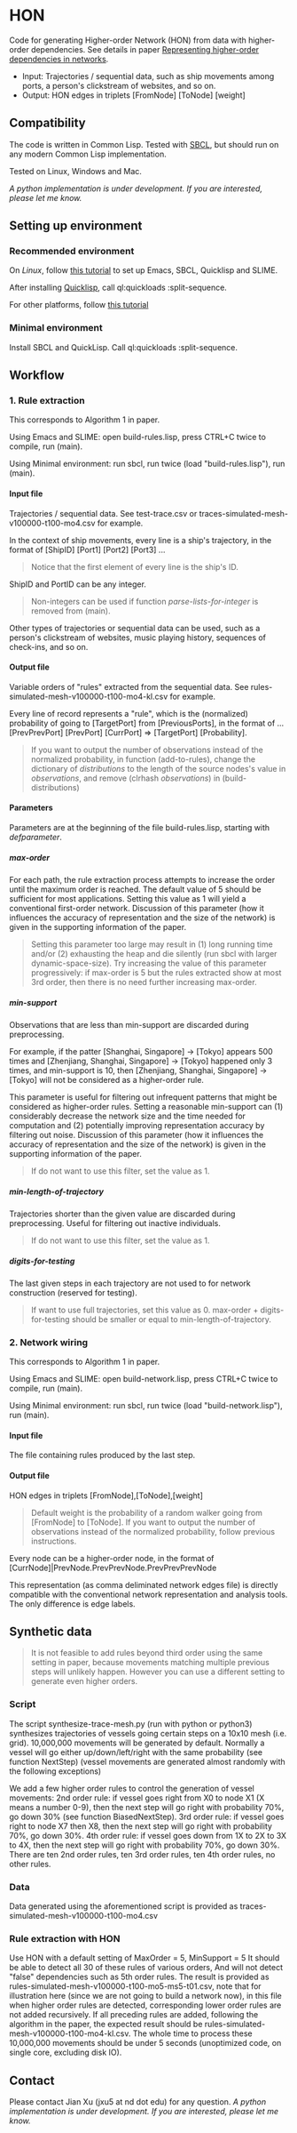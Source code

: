 # HON
Code for generating Higher-order Network (HON) from data with higher-order dependencies.
See details in paper [Representing higher-order dependencies in networks](http://advances.sciencemag.org/content/2/5/e1600028).
* Input: Trajectories / sequential data, such as ship movements among ports, a person's clickstream of websites, and so on.
* Output: HON edges in triplets [FromNode] [ToNode] [weight]

## Compatibility
The code is written in Common Lisp. Tested with [SBCL](http://www.sbcl.org/), but should run on any modern Common Lisp implementation.

Tested on Linux, Windows and Mac.

_A python implementation is under development. If you are interested, please let me know._

## Setting up environment
### Recommended environment
On *Linux*, follow [this tutorial](http://www.jonathanfischer.net/modern-common-lisp-on-linux/) to set up Emacs, SBCL, Quicklisp and SLIME.

After installing [Quicklisp](http://www.quicklisp.org/), call ql:quickloads :split-sequence.

For other platforms, follow [this tutorial](http://cliki.net/Getting+Started)

### Minimal environment
Install SBCL and QuickLisp. Call ql:quickloads :split-sequence.

## Workflow
### 1. Rule extraction

This corresponds to Algorithm 1 in paper.

Using Emacs and SLIME: open build-rules.lisp, press CTRL+C twice to compile, run (main).

Using Minimal environment: run sbcl, run twice (load "build-rules.lisp"), run (main).

#### Input file
Trajectories / sequential data. See test-trace.csv or traces-simulated-mesh-v100000-t100-mo4.csv for example.

In the context of ship movements, every line is a ship's trajectory, in the format of [ShipID] [Port1] [Port2] [Port3] ... 
> Notice that the first element of every line is the ship's ID.

ShipID and PortID can be any integer. 
> Non-integers can be used if function _parse-lists-for-integer_ is removed from (main).

Other types of trajectories or sequential data can be used, such as a person's clickstream of websites, music playing history, sequences of check-ins, and so on.

#### Output file
Variable orders of "rules" extracted from the sequential data. See rules-simulated-mesh-v100000-t100-mo4-kl.csv for example.

Every line of record represents a "rule", which is the (normalized) probability of going to [TargetPort] from [PreviousPorts], in the format of ... [PrevPrevPort] [PrevPort] [CurrPort] => [TargetPort] [Probability]. 
> If you want to output the number of observations instead of the normalized probability, in function (add-to-rules), change the dictionary of *distributions* to the length of the source nodes's value in *observations*, and remove (clrhash *observations*) in (build-distributions)

#### Parameters
Parameters are at the beginning of the file build-rules.lisp, starting with *defparameter*.

##### max-order
For each path, the rule extraction process attempts to increase the order until the maximum order is reached. The default value of 5 should be sufficient for most applications. Setting this value as 1 will yield a conventional first-order network. Discussion of this parameter (how it influences the accuracy of representation and the size of the network) is given in the supporting information of the paper.

> Setting this parameter too large may result in (1) long running time and/or (2) exhausting the heap and die silently (run sbcl with larger dynamic-space-size). Try increasing the value of this parameter progressively: if max-order is 5 but the rules extracted show at most 3rd order, then there is no need further increasing max-order.

##### min-support
Observations that are less than min-support are discarded during preprocessing. 

For example, if the patter [Shanghai, Singapore] -> [Tokyo] appears 500 times and [Zhenjiang, Shanghai, Singapore] -> [Tokyo] happened only 3 times, and min-support is 10, then [Zhenjiang, Shanghai, Singapore] -> [Tokyo] will not be considered as a higher-order rule.

This parameter is useful for filtering out infrequent patterns that might be considered as higher-order rules. Setting a reasonable min-support can (1) considerably decrease the network size and the time needed for computation and (2) potentially improving representation accuracy by filtering out noise. Discussion of this parameter (how it influences the accuracy of representation and the size of the network) is given in the supporting information of the paper. 

>If do not want to use this filter, set the value as 1.

##### min-length-of-trajectory
Trajectories shorter than the given value are discarded during preprocessing. Useful for filtering out inactive individuals.
> If do not want to use this filter, set the value as 1.

##### digits-for-testing
The last given steps in each trajectory are not used to for network construction (reserved for testing). 
> If want to use full trajectories, set this value as 0.
> max-order + digits-for-testing should be smaller or equal to min-length-of-trajectory.

### 2. Network wiring

This corresponds to Algorithm 1 in paper.

Using Emacs and SLIME: open build-network.lisp, press CTRL+C twice to compile, run (main).

Using Minimal environment: run sbcl, run twice (load "build-network.lisp"), run (main).

#### Input file
The file containing rules produced by the last step.

#### Output file
HON edges in triplets [FromNode],[ToNode],[weight]
> Default weight is the probability of a random walker going from [FromNode] to [ToNode]. If you want to output the number of observations instead of the normalized probability, follow previous instructions.

Every node can be a higher-order node, in the format of [CurrNode]|PrevNode.PrevPrevNode.PrevPrevPrevNode

This representation (as comma deliminated network edges file) is directly compatible with the conventional network representation and analysis tools. The only difference is edge labels.

## Synthetic data
> It is not feasible to add rules beyond third order using the same setting in paper, because movements matching multiple previous steps will unlikely happen. However you can use a different setting to generate even higher orders.

### Script
The script synthesize-trace-mesh.py (run with python or python3) synthesizes trajectories of vessels going certain steps on a 10x10 mesh (i.e. grid).
10,000,000 movements will be generated by default.
Normally a vessel will go either up/down/left/right with the same probability (see function NextStep)
(vessel movements are generated almost randomly with the following exceptions)

We add a few higher order rules to control the generation of vessel movements:
2nd order rule: if vessel goes right from X0 to node X1 (X means a number 0-9),
then the next step will go right with probability 70%, go down 30% (see function BiasedNextStep).
3rd order rule: if vessel goes right to node X7 then X8, then the next step will go right with probability 70%, go down 30%.
4th order rule: if vessel goes down from 1X to 2X to 3X to 4X,
then the next step will go right with probability 70%, go down 30%.
There are ten 2nd order rules, ten 3rd order rules, ten 4th order rules, no other rules.

### Data
Data generated using the aforementioned script is provided as traces-simulated-mesh-v100000-t100-mo4.csv

### Rule extraction with HON
Use HON with a default setting of MaxOrder = 5, MinSupport = 5
It should be able to detect all 30 of these rules of various orders,
And will not detect "false" dependencies such as 5th order rules.
The result is provided as rules-simulated-mesh-v100000-t100-mo5-ms5-t01.csv, note that for illustration here (since we are not going to build a network now), in this file when higher order rules are detected, corresponding lower order rules are not added recursively.
If all preceding rules are added, following the algorithm in the paper, the expected result should be rules-simulated-mesh-v100000-t100-mo4-kl.csv.
The whole time to process these 10,000,000 movements should be under 5 seconds (unoptimized code, on single core, excluding disk IO).



## Contact
Please contact Jian Xu (jxu5 at nd dot edu) for any question. 
_A python implementation is under development. If you are interested, please let me know._
